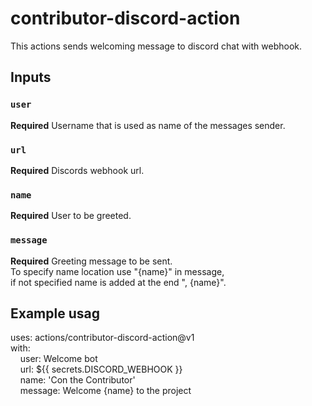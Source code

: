 # contributor-discord-action

This actions sends welcoming message to discord chat with webhook.

## Inputs

### `user`

**Required** Username that is used as name of the messages sender.

### `url`

**Required** Discords webhook url.

### `name`

**Required** User to be greeted.

### `message`

**Required** Greeting message to be sent.<br>
To specify name location use "{name}" in message,<br>
if not specified name is added at the end ", {name}".


## Example usag

uses: actions/contributor-discord-action@v1<br>
with:<br>
&nbsp;&nbsp;&nbsp;&nbsp;user: Welcome bot<br>
&nbsp;&nbsp;&nbsp;&nbsp;url: ${{ secrets.DISCORD_WEBHOOK }}<br>
&nbsp;&nbsp;&nbsp;&nbsp;name: 'Con the Contributor'<br>
&nbsp;&nbsp;&nbsp;&nbsp;message: Welcome {name} to the project<br>
